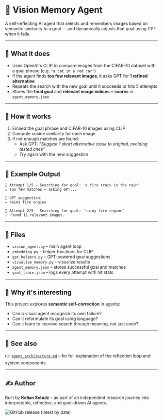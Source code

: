 # 🧠 Vision Memory Agent

A self-reflecting AI agent that selects and remembers images based on semantic similarity to a goal — and dynamically adjusts that goal using GPT when it fails.

---

## 🚀 What it does

- Uses OpenAI's CLIP to compare images from the CIFAR-10 dataset with a goal phrase (e.g. `"a cat in a red car"`)
- If the agent finds **too few relevant images**, it asks GPT for **1 refined alternative**
- Repeats the search with the new goal until it succeeds or hits 5 attempts
- Stores the **final goal** and **relevant image indices + scores** in `agent_memory.json`

---

## 🤖 How it works

1. Embed the goal phrase and CIFAR-10 images using CLIP
2. Compute cosine similarity for each image
3. If not enough matches are found:
   - Ask GPT: *"Suggest 1 short alternative close to original, avoiding tested ones"*
   - Try again with the new suggestion

---

## 🧪 Example Output

```
🎯 Attempt 1/5 – Searching for goal: 'a fire truck in the rain'
⚠️ Too few matches – asking GPT...

🔁 GPT suggestion:
→ rainy fire engine

🎯 Attempt 2/5 – Searching for goal: 'rainy fire engine'
✅ Found 11 relevant images.
```

---

## 📁 Files

- `vision_agent.py` – main agent loop
- `embedding.py` – helper functions for CLIP
- `gpt_helpers.py` – GPT-powered goal suggestions
- `visualize_memory.py` – visualize results
- `agent_memory.json` – stores successful goal and matches
- `goal_trace.json` – logs every attempt with hit stats

---

## 🧠 Why it's interesting

This project explores **semantic self-correction** in agents:
- Can a visual agent recognize its own failure?
- Can it reformulate its goal using language?
- Can it learn to improve search through meaning, not just code?

---

## 📄 See also

👉 [`agent_architecture.md`](agent_architecture.md) – for full explanation of the reflection loop and system components.
   
---

## ✍️ Author

Built by **Kelian Schulz** – as part of an independent research journey into  
interpretable, reflective, and goal-driven AI agents.


![GitHub release (latest by date)](https://img.shields.io/github/v/release/KelianSchulz/vision-memory-agent)
